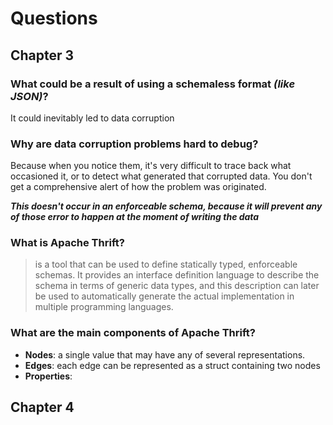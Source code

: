 # Questions 

## Chapter 3
### What could be a result of using a schemaless format _(like JSON)_?
It could inevitably led to data corruption

### Why are data corruption problems hard to debug?
Because when you notice them, it's very difficult to trace back what occasioned it, or to detect what generated that corrupted data.
You don't get a comprehensive alert of how the problem was originated.

**_This doesn't occur in an enforceable schema, because it will prevent any of those error to happen at the moment of writing the data_**

### What is Apache Thrift?
>  is a tool that can be used to define statically typed, enforceable schemas. It provides an interface definition language to describe the schema in terms of generic data types, and this description can later be used to automatically generate the actual implementation in multiple programming languages. 

### What are the main components of Apache Thrift?
- **Nodes**: a single value that may have any of several representations.
- **Edges**: each edge can be represented as a struct containing two nodes
- **Properties**:
## Chapter 4
<!--stackedit_data:
eyJoaXN0b3J5IjpbOTAwMDc2NTczXX0=
-->
